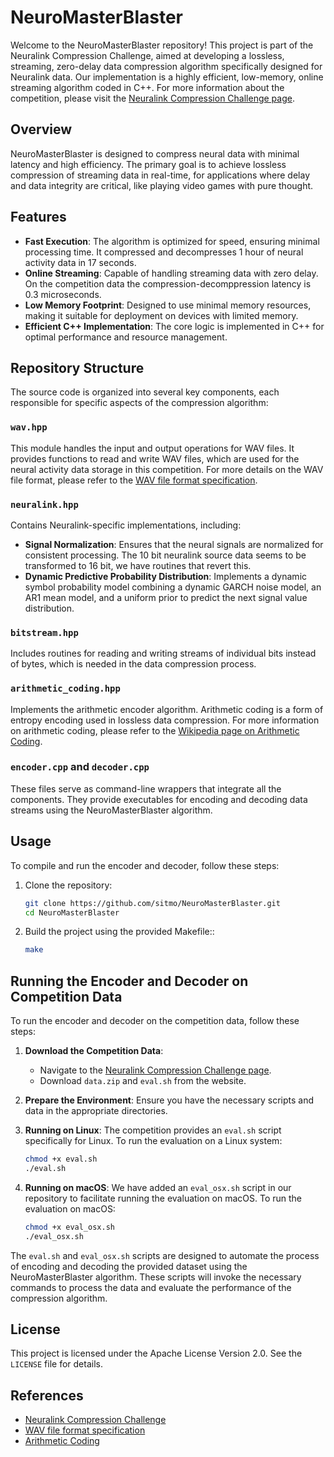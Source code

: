 # NeuroMasterBlaster

Welcome to the NeuroMasterBlaster repository! This project is part of the Neuralink Compression Challenge, aimed at developing a lossless, streaming, zero-delay data compression algorithm specifically designed for Neuralink data. Our implementation is a highly efficient, low-memory, online streaming algorithm coded in C++. For more information about the competition, please visit the [Neuralink Compression Challenge page](https://content.neuralink.com/compression-challenge/README.html).

## Overview

NeuroMasterBlaster is designed to compress neural data with minimal latency and high efficiency. The primary goal is to achieve lossless compression of streaming data in real-time, for applications where delay and data integrity are critical, like playing video games with pure thought.

## Features

- **Fast Execution**: The algorithm is optimized for speed, ensuring minimal processing time. It compressed and decompresses 1 hour of neural activity data in 17 seconds.
- **Online Streaming**: Capable of handling streaming data with zero delay. On the competition data the compression-decomppression latency is 0.3 microseconds. 
- **Low Memory Footprint**: Designed to use minimal memory resources, making it suitable for deployment on devices with limited memory.
- **Efficient C++ Implementation**: The core logic is implemented in C++ for optimal performance and resource management.

## Repository Structure

The source code is organized into several key components, each responsible for specific aspects of the compression algorithm:

### `wav.hpp`

This module handles the input and output operations for WAV files. It provides functions to read and write WAV files, which are  used for the neural activity data storage in this competition. For more details on the WAV file format, please refer to the [WAV file format specification](https://en.wikipedia.org/wiki/WAV).

### `neuralink.hpp`

Contains Neuralink-specific implementations, including:
- **Signal Normalization**: Ensures that the neural signals are normalized for consistent processing. The 10 bit neuralink source data seems to be transformed to 16 bit, we have routines that revert this.
- **Dynamic Predictive Probability Distribution**: Implements a dynamic symbol probability model combining a dynamic GARCH noise model, an AR1 mean model, and a uniform prior to predict the next signal value distribution.

### `bitstream.hpp`

Includes routines for reading and writing streams of individual bits instead of bytes, which is needed in the data compression process.

### `arithmetic_coding.hpp`

Implements the arithmetic encoder algorithm. Arithmetic coding is a form of entropy encoding used in lossless data compression. For more information on arithmetic coding, please refer to the [Wikipedia page on Arithmetic Coding](https://en.wikipedia.org/wiki/Arithmetic_coding).

### `encoder.cpp` and `decoder.cpp`

These files serve as command-line wrappers that integrate all the components. They provide executables for encoding and decoding data streams using the NeuroMasterBlaster algorithm.

## Usage

To compile and run the encoder and decoder, follow these steps:

1. Clone the repository:
   ```bash
   git clone https://github.com/sitmo/NeuroMasterBlaster.git
   cd NeuroMasterBlaster
   ```

2. Build the project using the provided Makefile::
   ```bash
   make
   ```
## Running the Encoder and Decoder on Competition Data

To run the encoder and decoder on the competition data, follow these steps:

1. **Download the Competition Data**:
   - Navigate to the [Neuralink Compression Challenge page](https://content.neuralink.com/compression-challenge/README.html).
   - Download `data.zip` and `eval.sh` from the website.


2. **Prepare the Environment**:
   Ensure you have the necessary scripts and data in the appropriate directories.

3. **Running on Linux**:
   The competition provides an `eval.sh` script specifically for Linux. To run the evaluation on a Linux system:
   ```bash
   chmod +x eval.sh
   ./eval.sh
   ```

4. **Running on macOS**:
   We have added an `eval_osx.sh` script in our repository to facilitate running the evaluation on macOS. To run the evaluation on macOS:
   ```bash
   chmod +x eval_osx.sh
   ./eval_osx.sh
   ```

The `eval.sh` and `eval_osx.sh` scripts are designed to automate the process of encoding and decoding the provided dataset using the NeuroMasterBlaster algorithm. These scripts will invoke the necessary commands to process the data and evaluate the performance of the compression algorithm.


## License

This project is licensed under the Apache License Version 2.0. See the `LICENSE` file for details.

## References

- [Neuralink Compression Challenge](https://content.neuralink.com/compression-challenge/README.html)
- [WAV file format specification](https://en.wikipedia.org/wiki/WAV)
- [Arithmetic Coding](https://en.wikipedia.org/wiki/Arithmetic_coding)
